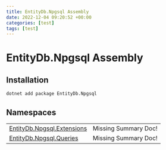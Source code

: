 ```yaml
---
title: EntityDb.Npgsql Assembly
date: 2022-12-04 09:20:52 +00:00
categories: [test]
tags: [test]
---
```


# EntityDb.Npgsql Assembly
## Installation
```sh
dotnet add package EntityDb.Npgsql
```
## Namespaces
<table><tr><td><a href='/posts/dotnet-entitydb-npgsql-extensions'>EntityDb.Npgsql.Extensions</a></td><td>Missing Summary Doc!</td></tr><tr><td><a href='/posts/dotnet-entitydb-npgsql-queries'>EntityDb.Npgsql.Queries</a></td><td>Missing Summary Doc!</td></tr></table>
